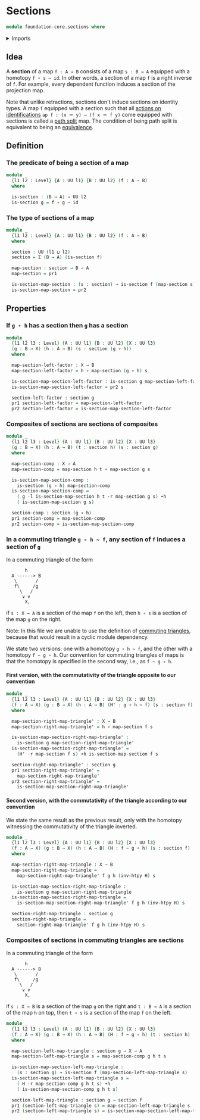 # Sections

```agda
module foundation-core.sections where
```

<details><summary>Imports</summary>

```agda
open import foundation.dependent-pair-types
open import foundation.universe-levels
open import foundation.whiskering-homotopies-composition

open import foundation-core.function-types
open import foundation-core.homotopies
```

</details>

## Idea

A **section** of a map `f : A → B` consists of a map `s : B → A` equipped with a
homotopy `f ∘ s ~ id`. In other words, a section of a map `f` is a right inverse
of `f`. For example, every dependent function induces a section of the
projection map.

Note that unlike retractions, sections don't induce sections on identity types.
A map `f` equipped with a section such that all
[actions on identifications](foundation.action-on-identifications-functions.md)
`ap f : (x ＝ y) → (f x ＝ f y)` come equipped with sections is called a
[path split](foundation-core.path-split-maps.md) map. The condition of being
path split is equivalent to being an
[equivalence](foundation-core.equivalences.md).

## Definition

### The predicate of being a section of a map

```agda
module _
  {l1 l2 : Level} {A : UU l1} {B : UU l2} (f : A → B)
  where

  is-section : (B → A) → UU l2
  is-section g = f ∘ g ~ id
```

### The type of sections of a map

```agda
module _
  {l1 l2 : Level} {A : UU l1} {B : UU l2} (f : A → B)
  where

  section : UU (l1 ⊔ l2)
  section = Σ (B → A) (is-section f)

  map-section : section → B → A
  map-section = pr1

  is-section-map-section : (s : section) → is-section f (map-section s)
  is-section-map-section = pr2
```

## Properties

### If `g ∘ h` has a section then `g` has a section

```agda
module _
  {l1 l2 l3 : Level} {A : UU l1} {B : UU l2} {X : UU l3}
  (g : B → X) (h : A → B) (s : section (g ∘ h))
  where

  map-section-left-factor : X → B
  map-section-left-factor = h ∘ map-section (g ∘ h) s

  is-section-map-section-left-factor : is-section g map-section-left-factor
  is-section-map-section-left-factor = pr2 s

  section-left-factor : section g
  pr1 section-left-factor = map-section-left-factor
  pr2 section-left-factor = is-section-map-section-left-factor
```

### Composites of sections are sections of composites

```agda
module _
  {l1 l2 l3 : Level} {A : UU l1} {B : UU l2} {X : UU l3}
  (g : B → X) (h : A → B) (t : section h) (s : section g)
  where

  map-section-comp : X → A
  map-section-comp = map-section h t ∘ map-section g s

  is-section-map-section-comp :
    is-section (g ∘ h) map-section-comp
  is-section-map-section-comp =
    ( g ·l is-section-map-section h t ·r map-section g s) ∙h
    ( is-section-map-section g s)

  section-comp : section (g ∘ h)
  pr1 section-comp = map-section-comp
  pr2 section-comp = is-section-map-section-comp
```

### In a commuting triangle `g ∘ h ~ f`, any section of `f` induces a section of `g`

In a commuting triangle of the form

```text
       h
  A ------> B
   \       /
   f\     /g
     \   /
      ∨ ∨
       X,
```

if `s : X → A` is a section of the map `f` on the left, then `h ∘ s` is a
section of the map `g` on the right.

Note: In this file we are unable to use the definition of
[commuting triangles](foundation-core.commuting-triangles-of-maps.md), because
that would result in a cyclic module dependency.

We state two versions: one with a homotopy `g ∘ h ~ f`, and the other with a
homotopy `f ~ g ∘ h`. Our convention for commuting triangles of maps is that the
homotopy is specified in the second way, i.e., as `f ~ g ∘ h`.

#### First version, with the commutativity of the triangle opposite to our convention

```agda
module _
  {l1 l2 l3 : Level} {A : UU l1} {B : UU l2} {X : UU l3}
  (f : A → X) (g : B → X) (h : A → B) (H' : g ∘ h ~ f) (s : section f)
  where

  map-section-right-map-triangle' : X → B
  map-section-right-map-triangle' = h ∘ map-section f s

  is-section-map-section-right-map-triangle' :
    is-section g map-section-right-map-triangle'
  is-section-map-section-right-map-triangle' =
    (H' ·r map-section f s) ∙h is-section-map-section f s

  section-right-map-triangle' : section g
  pr1 section-right-map-triangle' =
    map-section-right-map-triangle'
  pr2 section-right-map-triangle' =
    is-section-map-section-right-map-triangle'
```

#### Second version, with the commutativity of the triangle according to our convention

We state the same result as the previous result, only with the homotopy
witnessing the commutativity of the triangle inverted.

```agda
module _
  {l1 l2 l3 : Level} {A : UU l1} {B : UU l2} {X : UU l3}
  (f : A → X) (g : B → X) (h : A → B) (H : f ~ g ∘ h) (s : section f)
  where

  map-section-right-map-triangle : X → B
  map-section-right-map-triangle =
    map-section-right-map-triangle' f g h (inv-htpy H) s

  is-section-map-section-right-map-triangle :
    is-section g map-section-right-map-triangle
  is-section-map-section-right-map-triangle =
    is-section-map-section-right-map-triangle' f g h (inv-htpy H) s

  section-right-map-triangle : section g
  section-right-map-triangle =
    section-right-map-triangle' f g h (inv-htpy H) s
```

### Composites of sections in commuting triangles are sections

In a commuting triangle of the form

```text
       h
  A ------> B
   \       /
   f\     /g
     \   /
      ∨ ∨
       X,
```

if `s : X → B` is a section of the map `g` on the right and `t : B → A` is a
section of the map `h` on top, then `t ∘ s` is a section of the map `f` on the
left.

```agda
module _
  {l1 l2 l3 : Level} {A : UU l1} {B : UU l2} {X : UU l3}
  (f : A → X) (g : B → X) (h : A → B) (H : f ~ g ∘ h) (t : section h)
  where

  map-section-left-map-triangle : section g → X → A
  map-section-left-map-triangle s = map-section-comp g h t s

  is-section-map-section-left-map-triangle :
    (s : section g) → is-section f (map-section-left-map-triangle s)
  is-section-map-section-left-map-triangle s =
    ( H ·r map-section-comp g h t s) ∙h
    ( is-section-map-section-comp g h t s)

  section-left-map-triangle : section g → section f
  pr1 (section-left-map-triangle s) = map-section-left-map-triangle s
  pr2 (section-left-map-triangle s) = is-section-map-section-left-map-triangle s
```
